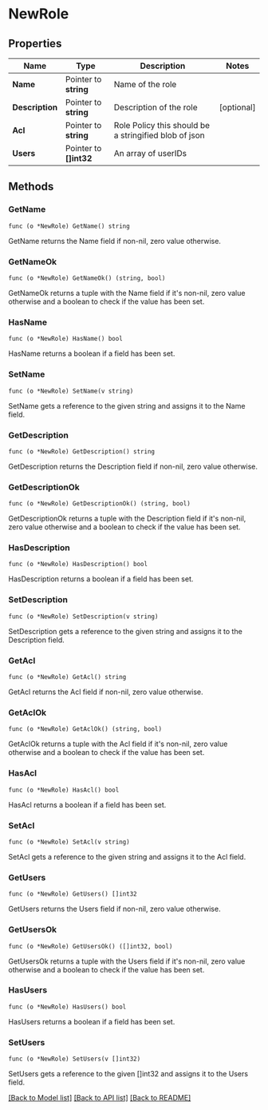 # NewRole

## Properties

Name | Type | Description | Notes
------------ | ------------- | ------------- | -------------
**Name** | Pointer to **string** | Name of the role | 
**Description** | Pointer to **string** | Description of the role | [optional] 
**Acl** | Pointer to **string** | Role Policy this should be a stringified blob of json | 
**Users** | Pointer to **[]int32** | An array of userIDs | 

## Methods

### GetName

`func (o *NewRole) GetName() string`

GetName returns the Name field if non-nil, zero value otherwise.

### GetNameOk

`func (o *NewRole) GetNameOk() (string, bool)`

GetNameOk returns a tuple with the Name field if it's non-nil, zero value otherwise
and a boolean to check if the value has been set.

### HasName

`func (o *NewRole) HasName() bool`

HasName returns a boolean if a field has been set.

### SetName

`func (o *NewRole) SetName(v string)`

SetName gets a reference to the given string and assigns it to the Name field.

### GetDescription

`func (o *NewRole) GetDescription() string`

GetDescription returns the Description field if non-nil, zero value otherwise.

### GetDescriptionOk

`func (o *NewRole) GetDescriptionOk() (string, bool)`

GetDescriptionOk returns a tuple with the Description field if it's non-nil, zero value otherwise
and a boolean to check if the value has been set.

### HasDescription

`func (o *NewRole) HasDescription() bool`

HasDescription returns a boolean if a field has been set.

### SetDescription

`func (o *NewRole) SetDescription(v string)`

SetDescription gets a reference to the given string and assigns it to the Description field.

### GetAcl

`func (o *NewRole) GetAcl() string`

GetAcl returns the Acl field if non-nil, zero value otherwise.

### GetAclOk

`func (o *NewRole) GetAclOk() (string, bool)`

GetAclOk returns a tuple with the Acl field if it's non-nil, zero value otherwise
and a boolean to check if the value has been set.

### HasAcl

`func (o *NewRole) HasAcl() bool`

HasAcl returns a boolean if a field has been set.

### SetAcl

`func (o *NewRole) SetAcl(v string)`

SetAcl gets a reference to the given string and assigns it to the Acl field.

### GetUsers

`func (o *NewRole) GetUsers() []int32`

GetUsers returns the Users field if non-nil, zero value otherwise.

### GetUsersOk

`func (o *NewRole) GetUsersOk() ([]int32, bool)`

GetUsersOk returns a tuple with the Users field if it's non-nil, zero value otherwise
and a boolean to check if the value has been set.

### HasUsers

`func (o *NewRole) HasUsers() bool`

HasUsers returns a boolean if a field has been set.

### SetUsers

`func (o *NewRole) SetUsers(v []int32)`

SetUsers gets a reference to the given []int32 and assigns it to the Users field.


[[Back to Model list]](../README.md#documentation-for-models) [[Back to API list]](../README.md#documentation-for-api-endpoints) [[Back to README]](../README.md)


